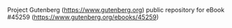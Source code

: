 Project Gutenberg (https://www.gutenberg.org) public repository for eBook #45259 (https://www.gutenberg.org/ebooks/45259)
